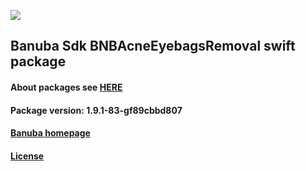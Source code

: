 [![](https://www.banuba.com/hubfs/Banuba_November2018/Images/Banuba%20SDK.png)](https://docs.banuba.com/face-ar-sdk-v1/ios/ios_overview)

## Banuba Sdk BNBAcneEyebagsRemoval swift package

#### About packages see [HERE](https://docs.banuba.com/face-ar-sdk-v1/ios/ios_packages)

#### Package version: **1.9.1-83-gf89cbbd807**

#### **[Banuba homepage](https://banuba.com)**

#### **[License](https://www.banuba.com/terms)**
